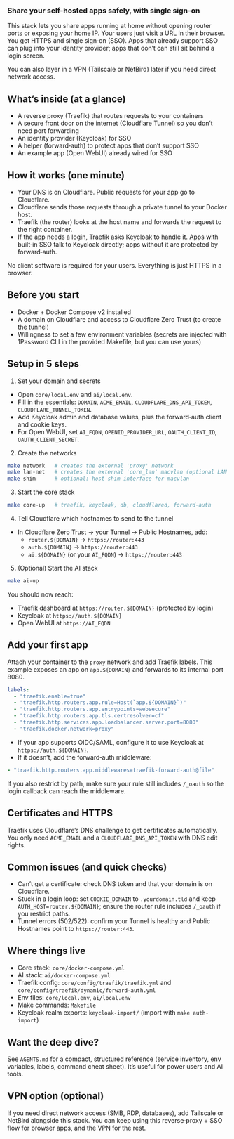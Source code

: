 ### Share your self-hosted apps safely, with single sign‑on

This stack lets you share apps running at home without opening router ports or exposing your home IP. Your users just visit a URL in their browser. You get HTTPS and single sign‑on (SSO). Apps that already support SSO can plug into your identity provider; apps that don’t can still sit behind a login screen.

You can also layer in a VPN (Tailscale or NetBird) later if you need direct network access.


## What’s inside (at a glance)
- A reverse proxy (Traefik) that routes requests to your containers
- A secure front door on the internet (Cloudflare Tunnel) so you don’t need port forwarding
- An identity provider (Keycloak) for SSO
- A helper (forward‑auth) to protect apps that don’t support SSO
- An example app (Open WebUI) already wired for SSO


## How it works (one minute)
- Your DNS is on Cloudflare. Public requests for your app go to Cloudflare.
- Cloudflare sends those requests through a private tunnel to your Docker host.
- Traefik (the router) looks at the host name and forwards the request to the right container.
- If the app needs a login, Traefik asks Keycloak to handle it. Apps with built‑in SSO talk to Keycloak directly; apps without it are protected by forward‑auth.

No client software is required for your users. Everything is just HTTPS in a browser.


## Before you start
- Docker + Docker Compose v2 installed
- A domain on Cloudflare and access to Cloudflare Zero Trust (to create the tunnel)
- Willingness to set a few environment variables (secrets are injected with 1Password CLI in the provided Makefile, but you can use yours)


## Setup in 5 steps
1) Set your domain and secrets
- Open `core/local.env` and `ai/local.env`.
- Fill in the essentials: `DOMAIN`, `ACME_EMAIL`, `CLOUDFLARE_DNS_API_TOKEN`, `CLOUDFLARE_TUNNEL_TOKEN`.
- Add Keycloak admin and database values, plus the forward‑auth client and cookie keys.
- For Open WebUI, set `AI_FQDN`, `OPENID_PROVIDER_URL`, `OAUTH_CLIENT_ID`, `OAUTH_CLIENT_SECRET`.

2) Create the networks
```bash
make network   # creates the external 'proxy' network
make lan-net   # creates the external 'core_lan' macvlan (optional LAN IP for Traefik)
make shim      # optional: host shim interface for macvlan
```

3) Start the core stack
```bash
make core-up   # traefik, keycloak, db, cloudflared, forward-auth
```

4) Tell Cloudflare which hostnames to send to the tunnel
- In Cloudflare Zero Trust → your Tunnel → Public Hostnames, add:
  - `router.${DOMAIN}` → `https://router:443`
  - `auth.${DOMAIN}` → `https://router:443`
  - `ai.${DOMAIN}` (or your `AI_FQDN`) → `https://router:443`

5) (Optional) Start the AI stack
```bash
make ai-up
```

You should now reach:
- Traefik dashboard at `https://router.${DOMAIN}` (protected by login)
- Keycloak at `https://auth.${DOMAIN}`
- Open WebUI at `https://AI_FQDN`


## Add your first app
Attach your container to the `proxy` network and add Traefik labels. This example exposes an app on `app.${DOMAIN}` and forwards to its internal port 8080.

```yaml
labels:
  - "traefik.enable=true"
  - "traefik.http.routers.app.rule=Host(`app.${DOMAIN}`)"
  - "traefik.http.routers.app.entrypoints=websecure"
  - "traefik.http.routers.app.tls.certresolver=cf"
  - "traefik.http.services.app.loadbalancer.server.port=8080"
  - "traefik.docker.network=proxy"
```

- If your app supports OIDC/SAML, configure it to use Keycloak at `https://auth.${DOMAIN}`.
- If it doesn’t, add the forward‑auth middleware:
```yaml
- "traefik.http.routers.app.middlewares=traefik-forward-auth@file"
```
If you also restrict by path, make sure your rule still includes `/_oauth` so the login callback can reach the middleware.


## Certificates and HTTPS
Traefik uses Cloudflare’s DNS challenge to get certificates automatically. You only need `ACME_EMAIL` and a `CLOUDFLARE_DNS_API_TOKEN` with DNS edit rights.


## Common issues (and quick checks)
- Can’t get a certificate: check DNS token and that your domain is on Cloudflare.
- Stuck in a login loop: set `COOKIE_DOMAIN` to `.yourdomain.tld` and keep `AUTH_HOST=router.${DOMAIN}`; ensure the router rule includes `/_oauth` if you restrict paths.
- Tunnel errors (502/522): confirm your Tunnel is healthy and Public Hostnames point to `https://router:443`.


## Where things live
- Core stack: `core/docker-compose.yml`
- AI stack: `ai/docker-compose.yml`
- Traefik config: `core/config/traefik/traefik.yml` and `core/config/traefik/dynamic/forward-auth.yml`
- Env files: `core/local.env`, `ai/local.env`
- Make commands: `Makefile`
- Keycloak realm exports: `keycloak-import/` (import with `make auth-import`)


## Want the deep dive?
See `AGENTS.md` for a compact, structured reference (service inventory, env variables, labels, command cheat sheet). It’s useful for power users and AI tools.


## VPN option (optional)
If you need direct network access (SMB, RDP, databases), add Tailscale or NetBird alongside this stack. You can keep using this reverse‑proxy + SSO flow for browser apps, and the VPN for the rest.
